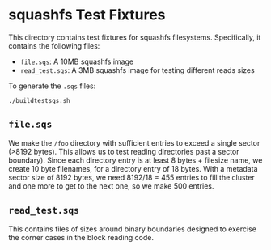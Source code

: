 # squashfs Test Fixtures

This directory contains test fixtures for squashfs filesystems. Specifically, it contains the following files:

* `file.sqs`: A 10MB squashfs image
* `read_test.sqs`: A 3MB squashfs image for testing different reads sizes

To generate the `.sqs` files:


```
./buildtestsqs.sh
```

## `file.sqs`

We make the `/foo` directory with sufficient entries to exceed a single sector (>8192 bytes). This allows us to test reading directories past a sector boundary). Since each directory entry is at least 8 bytes + filesize name, we create 10 byte filenames, for a directory entry of 18 bytes. With a metadata sector size of 8192 bytes, we need 8192/18 = 455 entries to fill the cluster and one more to get to the next one, so we make 500 entries.

## `read_test.sqs`

This contains files of sizes around binary boundaries designed to exercise the corner cases in the block reading code.
